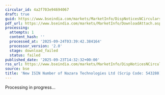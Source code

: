 ```yaml
---
circular_id: 4a2f703e94694067
draft: true
guid: https://www.bseindia.com/markets/MarketInfo/DispNoticesNCirculars.aspx?Noticeid={76B4CBCE-E1ED-47C2-876A-8AE7B08744C7}&noticeno=20250923-70&dt=09/23/2025&icount=70&totcount=84&flag=0
pdf_url: https://www.bseindia.com/markets/MarketInfo/DownloadAttach.aspx?id=20250923-70&attachedId=
processing:
  attempts: 1
  content_hash: ''
  processed_at: '2025-09-24T03:39:42.384164'
  processor_version: '2.0'
  stage: download_failed
  status: failed
published_date: '2025-09-23T14:32:32+00:00'
rss_url: https://www.bseindia.com/markets/MarketInfo/DispNoticesNCirculars.aspx?Noticeid={76B4CBCE-E1ED-47C2-876A-8AE7B08744C7}&noticeno=20250923-70&dt=09/23/2025&icount=70&totcount=84&flag=0
source: bse
title: 'New ISIN Number of Nazara Technologies Ltd (Scrip Code: 543280)'
---
```


Processing in progress...